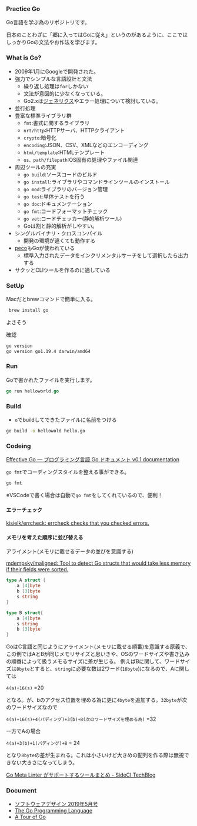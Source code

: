### Practice Go

Go言語を学ぶ為のリポジトリです。

日本のことわざに「郷に入ってはGoに従え」というのがあるように、ここではしっかりGoの文法やお作法を学びます。

### What is Go?

- 2009年1月にGoogleで開発された。
- 強力でシンプルな言語設計と文法
  - 繰り返し処理は`for`しかない
  - 文法が意図的に少なくなっている。
  - Go2.xは[ジェネリクス](https://www.sejuku.net/blog/22699)やエラー処理について検討している。
- 並行処理
- 豊富な標準ライブラリ群
  - `fmt`:書式に関するライブラリ
  - `nrt/http`:HTTPサーバ、HTTPクライアント
  - `crypto`:暗号化
  - `encoding`:JSON、CSV、XMLなどのエンコーディング
  - `html/template`:HTMLテンプレート
  - `os、path/filepath`:OS固有の処理やファイル関連
- 周辺ツールの充実
  - `go build`:ソースコードのビルド
  - `go install`:ライブラリやコマンドラインツールのインストール
  - `go mod`:ライブラリのバージョン管理
  - `go test`:単体テストを行う
  - `go doc`:ドキュメンテーション
  - `go fmt`:コードフォーマットチェック
  - `go vet`:コードチェッカー(静的解析ツール)
  - Goは割と静的解析がしやすい。
- シングルバイナリ・クロスコンパイル
  - 開発の環境が違くても動作する
- [peco](https://github.com/peco/peco)もGoが使われている
  - 標準入力されたデータをインクリメンタルサーチをして選択したら出力する
- サクッとCLIツールを作るのに適している

### SetUp

Macだとbrewコマンドで簡単に入る。

```sh
 brew install go
```

よさそう

確認

```sh
go version
go version go1.19.4 darwin/amd64
```

### Run

Goで書かれたファイルを実行します。

```go
go run helloworld.go
```

### Build

- `o`でbuildしてできたファイルに名前をつける

```sh
go build -o hellowold hello.go
```

### Codeing

[Effective Go — プログラミング言語 Go ドキュメント v0.1 documentation](http://go.shibu.jp/effective_go.html)

`go fmt`でコーディングスタイルを整える事ができる。

```sh
go fmt
```
※VSCodeで書く場合は自動で`go fmt`をしてくれているので、便利！

#### エラーチェック

[kisielk/errcheck: errcheck checks that you checked errors.](https://github.com/kisielk/errcheck)

#### メモリを考えた順序に並び替える

アライメント(メモリに載せるデータの並びを意識する)

[mdempsky/maligned: Tool to detect Go structs that would take less memory if their fields were sorted.](https://github.com/mdempsky/maligned)


```go
type A struct {
    a [4]byte
    b [3]byte
    s string
}

type B struct{
    a [4]byte
    s string
    b [3]byte
}
````

GoはC言語と同じようにアライメント(メモリに載せる順番)を意識する原義で、この例ではAとBが同じメモリサイズと思いきや、OSのワードサイズや書き込みの順番によって扱うメモるサイズに差が生じる。
例えばBに関して、ワードサイズは`8byte`とすると、`string`に必要な数は2ワード(`16byte`)になるので、Aに関しては

`4(a)+16(s)` =20

となる。が、bのアクセス位置を埋める為に更に`4byte`を追加する。`32byte`が次のワードサイズなので

`4(a)+16(s)+4(パディング)+3(b)+8(次のワードサイズを埋める為)` =32

一方でAの場合

`4(a)+3(b)+1(パディング)+8` = 24

となり`8byte`の差が生まれる。これは小さいけど大きめの配列を作る際は無視できない大きさになってしまう。

[Go Meta Linter がサポートするツールまとめ - SideCI TechBlog](http://tech.sideci.com/entry/2017/01/10/110000)

### Document

- [ソフトウェアデザイン 2019年5月号](https://booklog.jp/item/1/B07PZN49RW)
- [The Go Programming Language](https://golang.org/#)
- [A Tour of Go](https://go-tour-jp.appspot.com/welcome/1)

